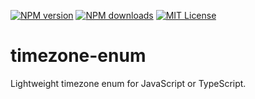 [![NPM version][npm-version-image]][npm-url] [![NPM downloads][npm-downloads-image]][downloads-url] [![MIT License][license-image]][license-url]

# timezone-enum

Lightweight timezone enum for JavaScript or TypeScript.

[license-image]: http://img.shields.io/badge/license-MIT-blue.svg?style=flat
[license-url]: LICENSE

[npm-url]: https://npmjs.org/package/timezone-enum
[npm-version-image]: http://img.shields.io/npm/v/timezone-enum.svg?style=flat
[npm-downloads-image]: http://img.shields.io/npm/dm/timezone-enum.svg?style=flat
[downloads-url]: https://npmcharts.com/compare/timezone-enum?minimal=true
